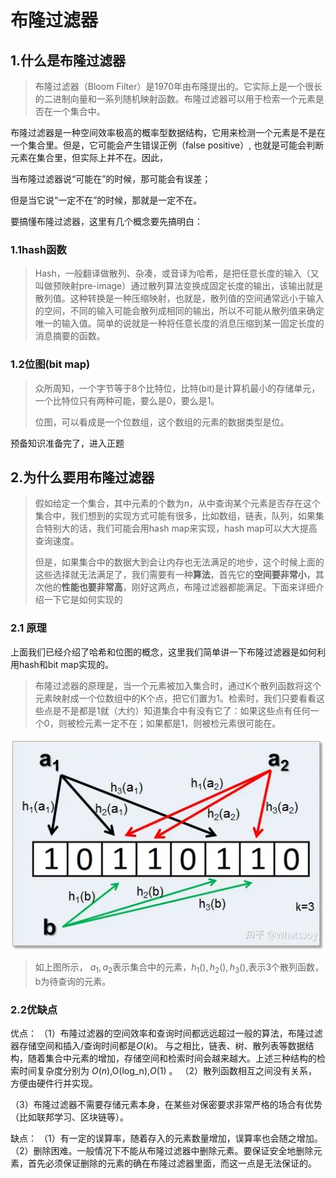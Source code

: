 # 布隆过滤器

## 1.什么是布隆过滤器

> 布隆过滤器（Bloom Filter）是1970年由布隆提出的。它实际上是一个很长的二进制向量和一系列随机映射函数。布隆过滤器可以用于检索一个元素是否在一个集合中。

布隆过滤器是一种空间效率极高的概率型数据结构，它用来检测一个元素是不是在一个集合里。但是，它可能会产生错误正例（false positive）, 也就是可能会判断元素在集合里，但实际上并不在。因此，

当布隆过滤器说“可能在”的时候，那可能会有误差；

但是当它说“一定不在”的时候，那就是一定不在。

要搞懂布隆过滤器，这里有几个概念要先搞明白：

### 1.1hash函数

> Hash，一般翻译做散列、杂凑，或音译为哈希，是把任意长度的输入（又叫做预映射pre-image）通过散列算法变换成固定长度的输出，该输出就是散列值。这种转换是一种压缩映射，也就是，散列值的空间通常远小于输入的空间，不同的输入可能会散列成相同的输出，所以不可能从散列值来确定唯一的输入值。简单的说就是一种将任意长度的消息压缩到某一固定长度的消息摘要的函数。

### 1.2位图(bit map)

> 众所周知，一个字节等于8个比特位，比特(bit)是计算机最小的存储单元，一个比特位只有两种可能，要么是0，要么是1。
>
> 位图，可以看成是一个位数组，这个数组的元素的数据类型是位。

预备知识准备完了，进入正题

## 2.为什么要用布隆过滤器

> 假如给定一个集合，其中元素的个数为n，从中查询某个元素是否存在这个集合中，我们想到的实现方式可能有很多，比如数组，链表，队列，如果集合特别大的话，我们可能会用hash map来实现，hash map可以大大提高查询速度。
>
> 但是，如果集合中的数据大到会让内存也无法满足的地步，这个时候上面的这些选择就无法满足了，我们需要有一种**算法**，首先它的**空间要非常小**，其次他的**性能也要非常高**，刚好这两点，布隆过滤器都能满足。下面来详细介绍一下它是如何实现的

### 2.1 原理

上面我们已经介绍了哈希和位图的概念，这里我们简单讲一下布隆过滤器是如何利用hash和bit map实现的。

> 布隆过滤器的原理是，当一个元素被加入集合时，通过K个散列函数将这个元素映射成一个位数组中的K个点，把它们置为1。检索时，我们只要看看这些点是不是都是1就（大约）知道集合中有没有它了：如果这些点有任何一个0，则被检元素一定不在；如果都是1，则被检元素很可能在。

![](attachments/布隆过滤器_images/349daa87.png)

> 如上图所示， $a_1,a_2$表示集合中的元素，$h_1(),h_2(),h_3()$,表示3个散列函数， b为待查询的元素。



### 2.2优缺点

优点：
（1）布隆过滤器的空间效率和查询时间都远远超过一般的算法，布隆过滤器存储空间和插入/查询时间都是$O(k)$。
与之相比，链表、树、散列表等数据结构，随着集合中元素的增加，存储空间和检索时间会越来越大。上述三种结构的检索时间复杂度分别为 $O(n),$O(log_n),$O(1)$ 。
（2）散列函数相互之间没有关系，方便由硬件行并实现。

（3）布隆过滤器不需要存储元素本身，在某些对保密要求非常严格的场合有优势（比如联邦学习、区块链等）。

缺点：
（1）有一定的误算率，随着存入的元素数量增加，误算率也会随之增加。
（2）删除困难。一般情况下不能从布隆过滤器中删除元素。要保证安全地删除元素，首先必须保证删除的元素的确在布隆过滤器里面，而这一点是无法保证的。
